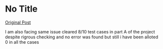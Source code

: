 # No Title

[Original Post](https://discourse.onlinedegree.iitm.ac.in/t/171141/317)

<p>I am also facing same issue cleared 8/10 test cases in part A of the project despite rigrous checking and no error was found  but still i have been alloted 0 in all the cases</p>